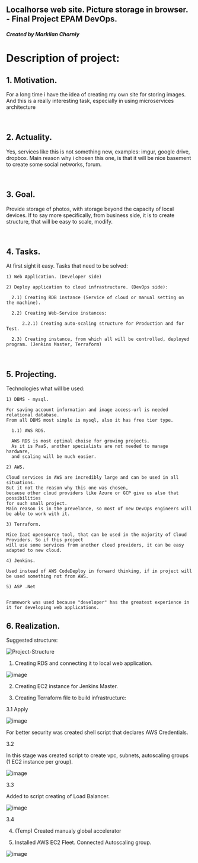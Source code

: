 
## Localhorse web site. Picture storage in browser. - Final Project EPAM DevOps.
<h5>Created by Markiian Chorniy</h5>


<h1> Description of project: </h1>

<h2> 1. Motivation.</h2>

For a long time i have the idea of creating my own site for storing images.
And this is a really interesting task, especially in using microservices architecture

<br>
<h2> 2. Actuality. </h2>

Yes, services like this is not something new, examples: imgur, google drive, dropbox. Main reason why i chosen this one,
is that it will be nice basement to create some social networks, forum.

<br>
<h2> 3. Goal. </h2>

Provide storage of photos, with storage beyond the capacity of local devices. 
If to say more specifically, from business side, it is to create structure, that will be easy to scale, modify.

<br>
<h2> 4. Tasks. </h2>
  
At first sight it easy. Tasks that need to be solved:
```  
1) Web Application. (Developer side)
```
```
2) Deploy application to cloud infrastructure. (DevOps side):
  
  2.1) Creating RDB instance (Service of cloud or manual setting on the machine).

  2.2) Creating Web-Service instances:

      2.2.1) Creating auto-scaling structure for Production and for Test.

  2.3) Creating instance, from which all will be controlled, deployed program. (Jenkins Master, Terraform)
```

<br>
<h2> 5. Projecting. </h2>

Technologies what will be used:
```
1) DBMS - mysql.

For saving account information and image access-url is needed relational database. 
From all DBMS most simple is mysql, also it has free tier type.

  1.1) AWS RDS.

  AWS RDS is most optimal choise for growing projects. 
  As it is PaaS, another specialists are not needed to manage hardware, 
  and scaling will be much easier.
```

```
2) AWS.

Cloud services in AWS are incredibly large and can be used in all situations.
But it not the reason why this one was chosen, 
because other cloud providers like Azure or GCP give us also that possibilities 
for such small project.
Main reason is in the prevelance, so most of new DevOps engineers will be able to work with it.

```

```
3) Terraform.

Nice IaaC opensource tool, that can be used in the majority of Cloud Providers. So if this project
will use some services from another cloud providers, it can be easy adapted to new cloud.
```

```
4) Jenkins.

Used instead of AWS CodeDeploy in forward thinking, if in project will be used something not from AWS.
```

```
5) ASP .Net


Framework was used because "developer" has the greatest experience in it for developing web applications.
```

<h2> 6. Realization. </h2>

Suggested structure:

![Project-Structure](https://user-images.githubusercontent.com/113692759/218842459-7035f90e-65b0-458c-9b47-d92fd7c662c0.png)




1) Creating RDS and connecting it to local web application.

![image](https://user-images.githubusercontent.com/113692759/218836217-d08d8e61-47f2-4ee7-bbd7-e8fc2a2e72e9.png)

2) Creating EC2 instance for Jenkins Master.

3) Creating Terraform file to build infrastructure:

3.1 Apply

![image](https://user-images.githubusercontent.com/113692759/218838228-eb7b5249-8919-442f-b014-07931cd1bde5.png)

For better security was created shell script that declares AWS Credentials.

3.2

In this stage was created script to create vpc, subnets, autoscaling groups (1 EC2 instance per group).

![image](https://user-images.githubusercontent.com/113692759/218847117-ed76f121-8fc3-4b9e-8931-840bcdae764e.png)

3.3

Added to script creating of Load Balancer.

![image](https://user-images.githubusercontent.com/113692759/218858889-9ea5afeb-15c3-446b-98d9-ce6f3d6dfdeb.png)

3.4 


4) (Temp) Created manualy global accelerator

5) Installed AWS EC2 Fleet. Connected Autoscaling group.

![image](https://user-images.githubusercontent.com/113692759/218861373-014a7d0f-4b42-4bd9-bdbc-5ff005f14f30.png)













